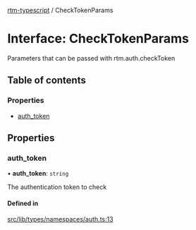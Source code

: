 [rtm-typescript](../README.md) / CheckTokenParams

# Interface: CheckTokenParams

Parameters that can be passed with rtm.auth.checkToken

## Table of contents

### Properties

- [auth\_token](CheckTokenParams.md#auth_token)

## Properties

### auth\_token

• **auth\_token**: `string`

The authentication token to check

#### Defined in

[src/lib/types/namespaces/auth.ts:13](https://github.com/benwainwright/rtm-typescript/blob/0f52e42/src/lib/types/namespaces/auth.ts#L13)
